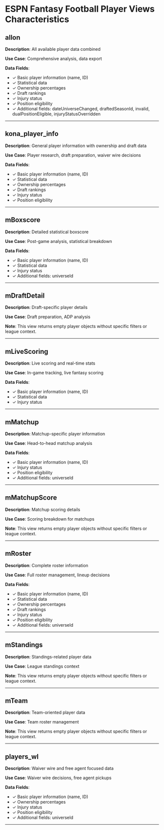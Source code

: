 # ESPN Fantasy Football Player Views Characteristics

## allon

**Description**: All available player data combined

**Use Case**: Comprehensive analysis, data export

**Data Fields**:
- ✓ Basic player information (name, ID)
- ✓ Statistical data
- ✓ Ownership percentages
- ✓ Draft rankings
- ✓ Injury status
- ✓ Position eligibility
- ✓ Additional fields: dateUniverseChanged, draftedSeasonId, invalid, dualPositionEligible, injuryStatusOverridden

---

## kona_player_info

**Description**: General player information with ownership and draft data

**Use Case**: Player research, draft preparation, waiver wire decisions

**Data Fields**:
- ✓ Basic player information (name, ID)
- ✓ Statistical data
- ✓ Ownership percentages
- ✓ Draft rankings
- ✓ Injury status
- ✓ Position eligibility

---

## mBoxscore

**Description**: Detailed statistical boxscore

**Use Case**: Post-game analysis, statistical breakdown

**Data Fields**:
- ✓ Basic player information (name, ID)
- ✓ Statistical data
- ✓ Injury status
- ✓ Additional fields: universeId

---

## mDraftDetail

**Description**: Draft-specific player details

**Use Case**: Draft preparation, ADP analysis

**Note**: This view returns empty player objects without specific filters or league context.

---

## mLiveScoring

**Description**: Live scoring and real-time stats

**Use Case**: In-game tracking, live fantasy scoring

**Data Fields**:
- ✓ Basic player information (name, ID)
- ✓ Statistical data
- ✓ Injury status

---

## mMatchup

**Description**: Matchup-specific player information

**Use Case**: Head-to-head matchup analysis

**Data Fields**:
- ✓ Basic player information (name, ID)
- ✓ Injury status
- ✓ Position eligibility
- ✓ Additional fields: universeId

---

## mMatchupScore

**Description**: Matchup scoring details

**Use Case**: Scoring breakdown for matchups

**Note**: This view returns empty player objects without specific filters or league context.

---

## mRoster

**Description**: Complete roster information

**Use Case**: Full roster management, lineup decisions

**Data Fields**:
- ✓ Basic player information (name, ID)
- ✓ Statistical data
- ✓ Ownership percentages
- ✓ Draft rankings
- ✓ Injury status
- ✓ Position eligibility
- ✓ Additional fields: universeId

---

## mStandings

**Description**: Standings-related player data

**Use Case**: League standings context

**Note**: This view returns empty player objects without specific filters or league context.

---

## mTeam

**Description**: Team-oriented player data

**Use Case**: Team roster management

**Note**: This view returns empty player objects without specific filters or league context.

---

## players_wl

**Description**: Waiver wire and free agent focused data

**Use Case**: Waiver wire decisions, free agent pickups

**Data Fields**:
- ✓ Basic player information (name, ID)
- ✓ Ownership percentages
- ✓ Injury status
- ✓ Position eligibility
- ✓ Additional fields: universeId

---


